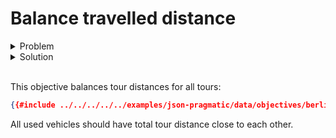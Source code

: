 # Balance travelled distance

<details>
    <summary>Problem</summary><p>

```json
{{#include ../../../../../examples/json-pragmatic/data/objectives/berlin.balance-distance.problem.json}}
```

</p></details>

<details>
    <summary>Solution</summary><p>

```json
{{#include ../../../../../examples/json-pragmatic/data/objectives/berlin.balance-distance.solution.json}}
```

</p></details>

</br>

<div id="geojson" hidden>
{{#include ../../../../../examples/json-pragmatic/data/objectives/berlin.balance-distance.solution.geojson}}
</div>

<div id="map"></div>

This objective balances tour distances for all tours:

```json
{{#include ../../../../../examples/json-pragmatic/data/objectives/berlin.balance-distance.problem.json:1003:1017}}
```

All used vehicles should have total tour distance close to each other.
